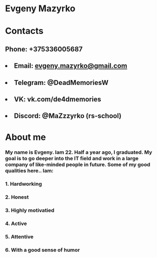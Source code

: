 # Evgeny Mazyrko
# Contacts
## Phone: +375336005687
## <li>Email: evgeny.mazyrko@gmail.com</li>
## <li>Telegram: @DeadMemoriesW</li>
## <li>VK: vk.com/de4dmemories</li>
## <li>Discord: @MaZzzyrko (rs-school)</li>
# About me
### My name is Evgeny. Iam 22. Half a year ago, I graduated. My goal is to go deeper into the IT field and work in a large company of like-minded people in future. Some of my good qualities here.. Iam:
### 1. Hardworking 
### 2. Honest
### 3. Highly motivatied
### 4. Active
### 5. Attentive
### 6. With a good sense of humor